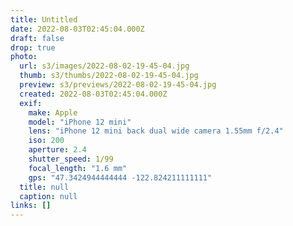 ```yaml
---
title: Untitled
date: 2022-08-03T02:45:04.000Z
draft: false
drop: true
photo:
  url: s3/images/2022-08-02-19-45-04.jpg
  thumb: s3/thumbs/2022-08-02-19-45-04.jpg
  preview: s3/previews/2022-08-02-19-45-04.jpg
  created: 2022-08-03T02:45:04.000Z
  exif:
    make: Apple
    model: "iPhone 12 mini"
    lens: "iPhone 12 mini back dual wide camera 1.55mm f/2.4"
    iso: 200
    aperture: 2.4
    shutter_speed: 1/99
    focal_length: "1.6 mm"
    gps: "47.3424944444444 -122.824211111111"
  title: null
  caption: null
links: []
---
```

